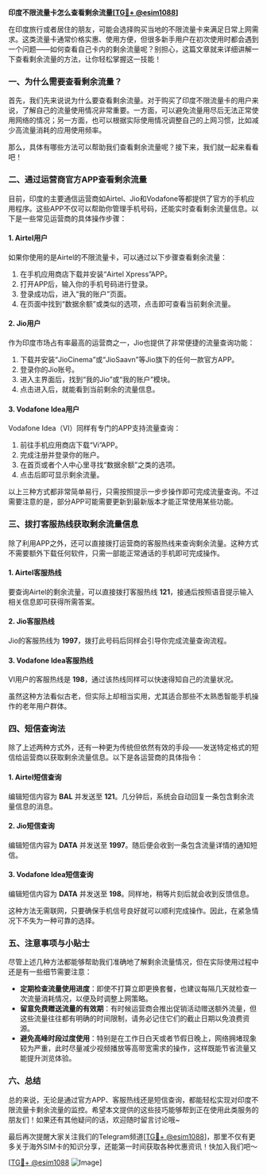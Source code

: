 **印度不限流量卡怎么查看剩余流量[[TG💪+ @esim1088](https://t.me/s/esim1088)]**

在印度旅行或者居住的朋友，可能会选择购买当地的不限流量卡来满足日常上网需求。这类流量卡通常价格实惠、使用方便，但很多新手用户在初次使用时都会遇到一个问题——如何查看自己卡内的剩余流量呢？别担心，这篇文章就来详细讲解一下查看剩余流量的方法，让你轻松掌握这一技能！

### 一、为什么需要查看剩余流量？

首先，我们先来说说为什么要查看剩余流量。对于购买了印度不限流量卡的用户来说，了解自己的流量使用情况非常重要。一方面，可以避免流量用尽后无法正常使用网络的情况；另一方面，也可以根据实际使用情况调整自己的上网习惯，比如减少高流量消耗的应用使用频率。

那么，具体有哪些方法可以帮助我们查看剩余流量呢？接下来，我们就一起来看看吧！

### 二、通过运营商官方APP查看剩余流量

目前，印度的主要通信运营商如Airtel、Jio和Vodafone等都提供了官方的手机应用程序。这些APP不仅可以帮助你管理手机号码，还能实时查看剩余流量信息。以下是一些常见运营商的具体操作步骤：

#### 1. Airtel用户
如果你使用的是Airtel的不限流量卡，可以通过以下步骤查看剩余流量：
1. 在手机应用商店下载并安装“Airtel Xpress”APP。
2. 打开APP后，输入你的手机号码进行登录。
3. 登录成功后，进入“我的账户”页面。
4. 在页面中找到“数据余额”或类似的选项，点击即可查看当前剩余流量。

#### 2. Jio用户
作为印度市场占有率最高的运营商之一，Jio也提供了非常便捷的流量查询功能：
1. 下载并安装“JioCinema”或“JioSaavn”等Jio旗下的任何一款官方APP。
2. 登录你的Jio账号。
3. 进入主界面后，找到“我的Jio”或“我的账户”模块。
4. 点击进入后，就能看到当前剩余的流量信息。

#### 3. Vodafone Idea用户
Vodafone Idea（VI）同样有专门的APP支持流量查询：
1. 前往手机应用商店下载“Vi”APP。
2. 完成注册并登录你的账户。
3. 在首页或者个人中心里寻找“数据余额”之类的选项。
4. 点击后即可显示剩余流量。

以上三种方式都非常简单易行，只需按照提示一步步操作即可完成流量查询。不过需要注意的是，部分APP可能需要更新到最新版本才能正常使用某些功能。

### 三、拨打客服热线获取剩余流量信息

除了利用APP之外，还可以直接拨打运营商的客服热线来查询剩余流量。这种方式不需要额外下载任何软件，只需一部能正常通话的手机即可完成操作。

#### 1. Airtel客服热线
要查询Airtel的剩余流量，可以直接拨打客服热线 **121**，接通后按照语音提示输入相关信息即可获得所需答案。

#### 2. Jio客服热线
Jio的客服热线为 **1997**，拨打此号码后同样会引导你完成流量查询流程。

#### 3. Vodafone Idea客服热线
VI用户的客服热线是 **198**，通过该热线同样可以快速得知自己的流量状况。

虽然这种方法看似古老，但实际上却相当实用，尤其适合那些不太熟悉智能手机操作的老年用户群体。

### 四、短信查询法

除了上述两种方式外，还有一种更为传统但依然有效的手段——发送特定格式的短信给运营商以获取剩余流量信息。以下是各运营商的具体指令：

#### 1. Airtel短信查询
编辑短信内容为 **BAL** 并发送至 **121**。几分钟后，系统会自动回复一条包含剩余流量信息的消息。

#### 2. Jio短信查询
编辑短信内容为 **DATA** 并发送至 **1997**。随后便会收到一条包含流量详情的通知短信。

#### 3. Vodafone Idea短信查询
编辑短信内容为 **DATA** 并发送至 **198**。同样地，稍等片刻后就会收到反馈信息。

这种方法无需联网，只要确保手机信号良好就可以顺利完成操作。因此，在紧急情况下不失为一种可靠的选择。

### 五、注意事项与小贴士

尽管上述几种方法都能够帮助我们准确地了解剩余流量情况，但在实际使用过程中还是有一些细节需要注意：

- **定期检查流量使用进度**：即使不打算立即更换套餐，也建议每隔几天就检查一次流量消耗情况，以便及时调整上网策略。
- **留意免费赠送流量的有效期**：有时候运营商会推出促销活动赠送额外流量，但这些流量往往都有明确的时间限制，请务必记住它们的截止日期以免浪费资源。
- **避免高峰时段过度使用**：特别是在工作日白天或者节假日晚上，网络拥堵现象较为严重，此时尽量减少视频播放等高带宽需求的操作，这样既能节省流量又能提升浏览体验。

### 六、总结

总的来说，无论是通过官方APP、客服热线还是短信查询，都能轻松实现对印度不限流量卡剩余流量的监控。希望本文提供的这些技巧能够帮到正在使用此类服务的朋友们！如果还有其他疑问的话，欢迎随时留言讨论哦~

最后再次提醒大家关注我们的Telegram频道[[TG💪+ @esim1088](https://t.me/s/esim1088)]，那里不仅有更多关于海外SIM卡的知识分享，还能第一时间获取各种优惠资讯！快加入我们吧～ 

[[TG💪+ @esim1088](https://t.me/s/esim1088) ![Image](https://i.postimg.cc/4NQfJmqS/Snipaste-2025-05-13-00-14-12.png)]